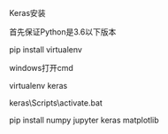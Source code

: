 Keras安装

首先保证Python是3.6以下版本

pip install virtualenv

windows打开cmd

virtualenv keras

keras\Scripts\activate.bat

pip install numpy jupyter keras matplotlib
